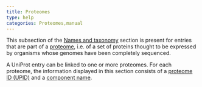 ```yaml
---
title: Proteomes
type: help
categories: Proteomes,manual
---
```


This subsection of the [Names and taxonomy](https://www.uniprot.org/help/names%5Fand%5Ftaxonomy%5Fsection) section is present for entries that are part of a [proteome](https://www.uniprot.org/proteomes), i.e. of a set of proteins thought to be expressed by organisms whose genomes have been completely sequenced.

A UniProt entry can be linked to one or more proteomes. For each proteome, the information displayed in this section consists of a [proteome ID (UPID)](https://www.uniprot.org/help/proteome%5Fid) and a [component name](https://www.uniprot.org/help/proteome%5Fcomponent).
